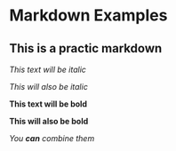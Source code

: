 # Markdown Examples

## This is a practic markdown

*This text will be italic*

_This will also be italic_

**This text will be bold**

__This will also be bold__

_You **can** combine them_
